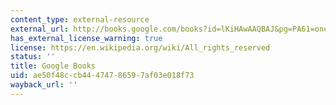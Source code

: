 ```yaml
---
content_type: external-resource
external_url: http://books.google.com/books?id=lKiHAwAAQBAJ&pg=PA61=onepage
has_external_license_warning: true
license: https://en.wikipedia.org/wiki/All_rights_reserved
status: ''
title: Google Books
uid: ae50f48c-cb44-4747-8659-7af03e018f73
wayback_url: ''
---
```

